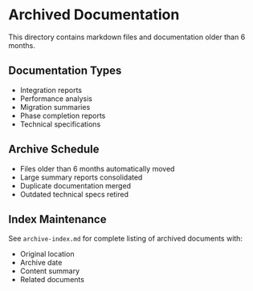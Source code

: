 # Archived Documentation

This directory contains markdown files and documentation older than 6 months.

## Documentation Types
- Integration reports
- Performance analysis
- Migration summaries  
- Phase completion reports
- Technical specifications

## Archive Schedule
- Files older than 6 months automatically moved
- Large summary reports consolidated
- Duplicate documentation merged
- Outdated technical specs retired

## Index Maintenance
See `archive-index.md` for complete listing of archived documents with:
- Original location
- Archive date
- Content summary
- Related documents
